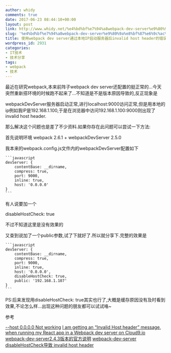 ```yaml
---
author: whidy
comments: true
date: 2017-06-23 08:44:10+00:00
layout: post
link: http://www.whidy.net/%e4%bd%bf%e7%94%a8webpack-dev-server%e9%80%9a%e8%bf%87%e6%9c%ac%e5%9c%b0ip%e5%90%af%e5%8a%a8%e6%9c%8d%e5%8a%a1%e5%99%a8%e5%90%8einvalid-host-header%e7%9a%84%e9%94%99%e8%af%af%e8%a7%a3%e5%86%b3.html
slug: '%e4%bd%bf%e7%94%a8webpack-dev-server%e9%80%9a%e8%bf%87%e6%9c%ac%e5%9c%b0ip%e5%90%af%e5%8a%a8%e6%9c%8d%e5%8a%a1%e5%99%a8%e5%90%8einvalid-host-header%e7%9a%84%e9%94%99%e8%af%af%e8%a7%a3%e5%86%b3'
title: 使用webpack dev server通过本地IP启动服务器后invalid host header的错误解决办法
wordpress_id: 2931
categories:
- IT技术
- 技术分享
tags:
- webpack
- 技术
---
```


最近在研究webpack,本来前阵子webpack dev server还配置的挺正常的...今天突然重新搭环境的时候跑不起来了...不知道是不是版本原因导致的,反正现象是

webpackDevServer服务器启动正常,进行localhost:9000访问正常,但是用本地的ip例如我IP是192.168.1.100,于是在浏览器中访问192.168.1.100:9000则出现了invalid host header.

那么解决这个问题也是差了不少资料.如果你存在此问题可以尝试一下方法:

首先说明环境 webpack 2.6.1 + webpackDevServer 2.5.0

我本来的webpack.config.js文件内的webpackDevServer配置如下

    ```javascript
    devServer: {
        contentBase: __dirname,
        compress: true,
        port: 9000,
        inline: true,
        host: '0.0.0.0'
    }
    ```


有人说要加一个

disableHostCheck: true

不过不知道这里是没有效果的

又查到说加了一个public参数,试了下就好了.所以就分享下.完整的效果是

    ```javascript
    devServer: {
        contentBase: __dirname,
        compress: true,
        port: 9000,
        inline: true,
        host: '0.0.0.0',
        disableHostCheck: true,
        public: '192.168.1.107'
    }
    ```


PS:后来发现用disableHostCheck: true其实也行了,大概是缓存原因没有及时看到效果,不论怎么样...出现这种问题的朋友都可以试试咯~

参考

[--host 0.0.0.0 Not working](https://github.com/webpack/webpack-dev-server/issues/882)
[I am getting an “Invalid Host header” message, when running my React app in a Webpack dev server on Cloud9.io](https://stackoverflow.com/questions/43619644/i-am-getting-an-invalid-host-header-message-when-running-my-react-app-in-a-we)
[webpack-dev-server2.4.3版本的官方说明](https://github.com/webpack/webpack-dev-server/releases/tag/v2.4.3)
[webpack-dev-server disableHostCheck导致 invalid host header](https://segmentfault.com/a/1190000009425403)
